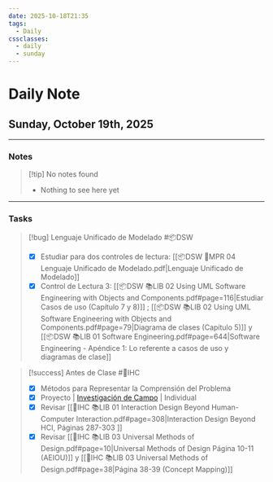 ```yaml
---
date: 2025-10-18T21:35
tags:
  - Daily
cssclasses:
  - daily
  - sunday
---
```


# Daily Note
## Sunday, October 19th, 2025

***

### Notes

> [!tip] No notes found
> - Nothing to see here yet

***

### Tasks

> [!bug] Lenguaje Unificado de Modelado #📦DSW 
> - [x] Estudiar para dos controles de lectura: [[📦DSW 🏫MPR 04 Lenguaje Unificado de Modelado.pdf|Lenguaje Unificado de Modelado]]
> - [x] Control de Lectura 3: [[📦DSW 📚LIB 02 Using UML Software Engineering with Objects and Components.pdf#page=116|Estudiar Casos de uso (Capítulo 7 y 8)]] ; [[📦DSW 📚LIB 02 Using UML Software Engineering with Objects and Components.pdf#page=79|Diagrama de clases (Capítulo 5)]] y [[📦DSW 📚LIB 01 Software Engineering.pdf#page=644|Software Engineering - Apéndice 1: Lo referente a casos de uso y diagramas de clase]]

> [!success] Antes de Clase #🎨IHC 
> - [x] Métodos para Representar la Comprensión del Problema
> - [x] Proyecto | [Investigación de Campo](https://aulavirtual.espol.edu.ec/courses/36142/assignments/988511?module_item_id=1204036) | Individual
> - [x] Revisar [[🎨IHC 📚LIB 01 Interaction Design Beyond Human-Computer Interaction.pdf#page=308|Interaction Design Beyond HCI, Páginas 287-303 ]]
> - [x] Revisar [[🎨IHC 📚LIB 03 Universal Methods of Design.pdf#page=10|Universal Methods of Design Página 10-11 (AEIOU)]] y [[🎨IHC 📚LIB 03 Universal Methods of Design.pdf#page=38|Página 38-39 (Concept Mapping)]]
